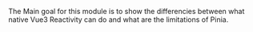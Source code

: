 The Main goal for this module is to show the differencies between what native Vue3 Reactivity can do and what are the limitations of Pinia.